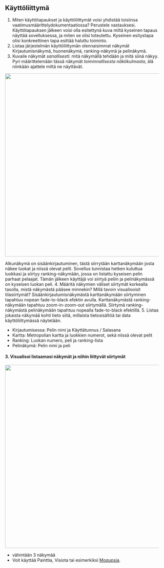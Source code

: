## Käyttöliittymä

1. Miten käyttötapaukset ja käyttöliittymät voisi yhdistää toisiinsa vaatimusmäärittelydokumentaatiossa? Perustele
vastauksesi.
Käyttötapauksen jälkeen voisi olla esitettynä kuva miltä kyseinen tapaus näyttää sovelluksessa, ja miten se olisi toteutettu. Kyseinen esitystapa olisi konkreettinen tapa esittää haluttu toiminto.
2. Listaa järjestelmän käyttöliittymän olennaisimmat näkymät
Kirjautumisnäkymä, huonenäkymä, ranking-näkymä ja pelinäkymä.
3. Kuvaile näkymät *sanallisesti*: mitä näkymällä tehdään ja mitä siinä näkyy. Pyri määrittelemään tässä näkymät
*toiminnallisesta näkökulmasta*, älä niinkään ajattele miltä ne näyttävät.
<div style='float: center'>
  <img style='width: 600px' src="http://users.metropolia.fi/~jussisoi/Ohjelmistotuotanto/Drawing1.jpg"></img>
</div>

Alkunäkymä on sisäänkirjautuminen, tästä siirrytään karttanäkymään josta näkee luokat ja niissä olevat pelit. Sovellus tunnistaa hetken kuluttua luokkasi ja siirtyy ranking-näkymään, jossa on listattu kyseisen pelin parhaat pelaajat. Tämän jälkeen käyttäjä voi siirtyä peliin ja pelinäkymässä on kyseisen luokan peli.
4. Määritä näkymien väliset siirtymät korkealla tasolla, mistä näkymästä pääsee minnekin? Millä tavoin visualisoisit tilasiirtymät?
Sisäänkirjautumisnäkymästä karttanäkymään siirtyminen tapahtuu nopean fade-to-black efektin avulla. Karttanäkymästä ranking-näkymään tapahtuu zoom-in-zoom-out siirtymällä. Siirtymä ranking-näkymästä pelinäkymään tapahtuu nopealla fade-to-black efektillä.
5. Listaa jokaista näkymää kohti tieto siitä, millaista tietosisältöä tai data käyttöliittymässä näytetään.
  - Kirjautumisessa: Pelin nimi ja Käyttätunnus / Salasana
  - Kartta: Metropolian kartta ja luokkien numerot, sekä niissä olevat pelit
  - Ranking: Luokan numero, peli ja ranking-lista
  - Pelinäkymä: Pelin nimi ja peli

#### 3. Visualisoi listaamasi näkymät ja niihin liittyvät siirtymät

<div style='float: center'>
  <img style='width: 600px' src="http://users.metropolia.fi/~juhojo/ohjelmistotuotanto/Lab%206.jpg"></img>
</div>

- vähintään 3 näkymää
- Voit käyttää Painttia, Visiota tai esimerkiksi [Moqupsia](https://moqups.com/). 
